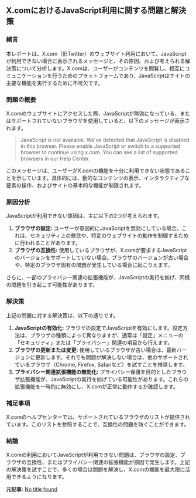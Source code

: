 ## X.comにおけるJavaScript利用に関する問題と解決策

### 緒言

本レポートは、X.com（旧Twitter）のウェブサイト利用において、JavaScriptが利用できない場合に表示されるメッセージと、その原因、および考えられる解決策について分析します。X.comは、ユーザーがコンテンツを閲覧し、相互にコミュニケーションを行うためのプラットフォームであり、JavaScriptはサイトの主要な機能を実行するために不可欠です。

### 問題の概要

X.comのウェブサイトにアクセスした際、JavaScriptが無効になっている、またはサポートされていないブラウザを使用していると、以下のメッセージが表示されます。

> JavaScript is not available. We’ve detected that JavaScript is disabled in this browser. Please enable JavaScript or switch to a supported browser to continue using x.com. You can see a list of supported browsers in our Help Center.

このメッセージは、ユーザーがX.comの機能を十分に利用できない状態であることを示しています。具体的には、動的なコンテンツの表示、インタラクティブな要素の操作、およびサイトの基本的な機能が制限されます。

### 原因分析

JavaScriptが利用できない原因は、主に以下の2つが考えられます。

1. **ブラウザの設定:** ユーザーが意図的にJavaScriptを無効にしている場合。これは、セキュリティ上の懸念や、特定のウェブサイトの動作を制御するために行われることがあります。
2. **ブラウザの互換性:** 使用しているブラウザが、X.comが要求するJavaScriptのバージョンをサポートしていない場合。ブラウザのバージョンが古い場合や、特定のブラウザ固有の問題が発生している場合に起こりえます。

さらに、一部のプライバシー関連の拡張機能が、JavaScriptの実行を妨げ、同様の問題を引き起こす可能性があります。

### 解決策

上記の問題に対する解決策は、以下の通りです。

1. **JavaScriptの有効化:** ブラウザの設定でJavaScriptを有効にします。設定方法は、ブラウザの種類によって異なりますが、通常は「設定」メニューの「セキュリティ」または「プライバシー」関連の項目から行えます。
2. **ブラウザの更新または変更:** 使用しているブラウザが古い場合は、最新バージョンに更新します。それでも問題が解決しない場合は、他のサポートされているブラウザ（Chrome, Firefox, Safariなど）を試すことを推奨します。
3. **プライバシー関連拡張機能の無効化:** プライバシー保護を目的としたブラウザ拡張機能が、JavaScriptの実行を妨げている可能性があります。これらの拡張機能を一時的に無効にし、X.comが正常に動作するか確認します。

### 補足事項

X.comのヘルプセンターでは、サポートされているブラウザのリストが提供されています。このリストを参照することで、互換性の問題を防ぐことができます。

### 結論

X.comの利用においてJavaScriptが利用できない問題は、ブラウザの設定、ブラウザの互換性、またはプライバシー関連の拡張機能が原因で発生します。上記の解決策を試すことで、多くの場合は問題を解決し、X.comの機能を最大限に活用できるようになります。



**元記事:** [No title found](https://x.com/MVtwpZIp2Z37073/status/1904007578163757144)